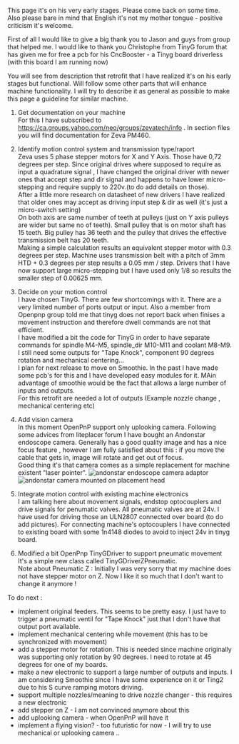 This page it's on his very early stages. Please come back on some time. Also please bare in mind that English it's not my mother tongue - positive criticism it's welcome.

First of all I would like to give a big thank you to Jason and guys from group that helped me. I would like to thank you Christophe from TinyG forum that has given me for free a pcb for his CncBooster - a Tinyg board driverless (with this board I am running now)

You will see from description that retrofit that I have realized it's on his early stages but functional. Will follow some other parts that will enhance machine functionality.
I will try to describe it as general as possible to make this page a guideline for similar machine.

1. Get documentation on your machine  
For this I have subscribed to  https://ca.groups.yahoo.com/neo/groups/zevatech/info . In section files you will find documentation for Zeva PM460.

2. Identify motion control system and transmission type/raport  
Zeva uses 5 phase stepper motors for X and Y Axis. Those have 0,72 degrees per step. Since original drives where supposed to require as input a quadrature signal , I have changed the original driver with newer ones that accept step and dir signal and happens to have lower micro-stepping and require supply to 220v.(to do add details on those).  
After a little more research on datasheet of new drivers I have realized that older ones may accept as driving input step & dir as well (it's just a micro-switch setting)  
On both axis are same number of teeth at pulleys (just on Y axis pulleys are wider but same no of teeth). Small pulley that is on motor shaft has 15 teeth. Big pulley has 36 teeth  and the pulley that drives the effective transmission belt has 20 teeth.   
Making a simple calculation results an equivalent stepper motor with 0.3 degrees per step.
Machine uses transmission belt with a pitch of 3mm HTD + 0.3 degrees per step results a 0.05 mm / step.
Drivers that I have now support large micro-stepping but I have used only 1/8 so results the smaller step of 0.00625
mm.  


3. Decide on your motion control  
I have chosen TinyG. There are few shortcomings with it. There are a very limited number of ports output or input. Also a member from Openpnp group told me that tinyg does not report back when finises a movement instruction and therefore dwell commands are not that efficient.  
I have modified a bit the code for TinyG in order to have separate commands for spindle M4-M5, spindle_dir M10-M11 and coolant M8-M9.
I still need some outputs for "Tape Knock", component 90 degrees rotation and mechanical centering...   
I plan for next release to move on Smoothie. In the past I have made some pcb's for this and I have developed easy modules for it.  MAin advantage of smoothie would be the fact that allows a large number of inputs and outputs.  
For this retrofit are needed a lot of outputs (Example nozzle change , mechanical centering etc)

4. Add vision camera  
In this moment OpenPnP support only uplooking camera. Following some advices from liteplacer forum I have bought an Andonstar endoscope camera.  Generally has a good quality image and has a nice focus feature , however I am fully satisfied about this : if you move the cable that gets in, image will rotate and get out of focus.   
Good thing it's that camera comes as a simple replacement for machine existent "laser pointer".
 ![andonstar endoscope camera adaptor](https://plus.google.com/107318571191916561952/posts/1o2khV81xyJ)
 ![andonstar camera mounted on placement head](https://plus.google.com/107318571191916561952/posts/fz586b5sAUt)  
5. Integrate motion control with existing machine electronics  
I am talking here about movement signals, endstop optocouplers and drive signals for penumatic valves.
All pneumatic valves are at 24v. I have used for driving those an ULN2807 connected over board (to do add pictures).
For connecting machine's optocouplers I have connected to existing board with some 1n4148 diodes to avoid to inject 24v in tinyg board.  

6. Modified a bit OpenPnp TinyGDriver to support pneumatic movement  
It's a simple new class called TinyGDriverZPneumatic.    
Note about Pneumatic Z : Initially I was very sorry that my machine does not have stepper motor on Z. Now I like it so much that I don't want to change it anymore ! 

To do next : 
* implement original feeders. This seems to be pretty easy. I just have to trigger a pneumatic ventil for "Tape Knock" just that I don't have that output port available.
* implement mechanical centering while movement (this has to be synchronized with movement)
* add a stepper motor for rotation. This is needed since machine originally was supporting only rotation by 90 degrees. I need to rotate at 45 degrees for one of my boards.
* make a new electronic to support a large number of outputs and inputs. I am considering Smoothie since I have some experience on it or Ting2 due to his S curve ramping motors driving.  
* support multiple nozzles/meaning to drive nozzle changer - this requires a new electronic
* add stepper on Z - I am not convinced anymore about this
* add uplooking camera - when OpenPnP will have it
* implement a flying vision? - too futuristic for now - I will try to use mechanical or uplooking camera ..